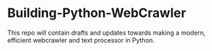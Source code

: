 # Building-Python-WebCrawler
This repo will contain drafts and updates towards making a modern, efficient webcrawler and text processor in Python.
